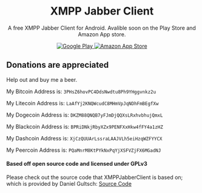 <h1 align="center">XMPP Jabber Client</h1>

<p align="center">A free XMPP Jabber Client for Android. Avalible soon on the Play Store and Amazon App store.</p>

<p align="center">
    <a href="#">
       <img src="https://conversations.im/images/en-play-badge.png"
            alt="Google Play">
            </a>
    <a href="http://www.amazon.com/dp/B00WD35AAC/">
        <img src="#"
             alt="Amazon App Store">
    </a>
</p>

## Donations are appreciated 

Help out and buy me a beer.

My Bitcoin Address is: `3PHsZ6hovPC4DdsNwdtu8Ph9YHggvnkz2u`

My Litecoin Address is: `LaAfYj2KNQWcudC8MHmVpJqNDhFmBEgfXw`

My Dogecoin Address is: `DKZM88QNQB7yFJmDjQQXsLRxhvbhujQmxL`

My Blackcoin Address is: `BPRiDNkjRbyXZx9PENFXxHkw4fFY4a1zHZ`

My Dashcoin Address is: `XjCzQUUArLssraLAAJVLh5eiHzqWZFYYCX`

My Peercoin Address is: `PQaMnrM8KtPYkNxPqYjXSFVZjFX6MGadNJ`


#### Based off open source code and licensed under GPLv3

Please check out the source code that XMPPJabberClient is based on; which is provided by Daniel Gultsch: <a href="https://github.com/siacs/Conversations">Source Code</a>
